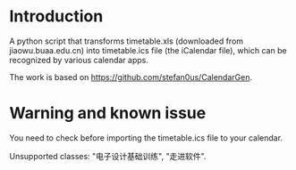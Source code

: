 # Introduction
A python script that transforms timetable.xls (downloaded from jiaowu.buaa.edu.cn) into timetable.ics file (the iCalendar file), which can be recognized by various calendar apps.

The work is based on https://github.com/stefan0us/CalendarGen.

# Warning and known issue
You need to check before importing the timetable.ics file to your calendar.

Unsupported classes: "电子设计基础训练", "走进软件".
